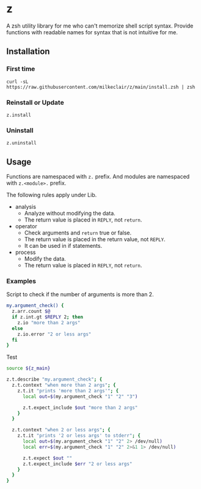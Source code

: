 # z

A zsh utility library for me who can't memorize shell script syntax.
Provide functions with readable names for syntax that is not intuitive for me.

## Installation

### First time
`curl -sL https://raw.githubusercontent.com/milkeclair/z/main/install.zsh | zsh`

### Reinstall or Update
`z.install`

### Uninstall
`z.uninstall`

## Usage

Functions are namespaced with `z.` prefix.
And modules are namespaced with `z.<module>.` prefix.

The following rules apply under Lib.

- analysis
  - Analyze without modifying the data.
  - The return value is placed in `REPLY`, not `return`.
- operator
  - Check arguments and `return` true or false.
  - The return value is placed in the return value, not `REPLY`.
  - It can be used in if statements.
- process
  - Modify the data.
  - The return value is placed in `REPLY`, not `return`.

### Examples

Script to check if the number of arguments is more than 2.

```zsh
my.argument_check() {
  z.arr.count $@
  if z.int.gt $REPLY 2; then
    z.io "more than 2 args"
  else
    z.io.error "2 or less args"
  fi
}
```

Test
```zsh
source ${z_main}

z.t.describe "my.argument_check"; {
  z.t.context "when more than 2 args"; {
    z.t.it "prints 'more than 2 args'"; {
      local out=$(my.argument_check "1" "2" "3")

      z.t.expect_include $out "more than 2 args"
    }
  }

  z.t.context "when 2 or less args"; {
    z.t.it "prints '2 or less args' to stderr"; {
      local out=$(my.argument_check "1" "2" 2> /dev/null)
      local err=$(my.argument_check "1" "2" 2>&1 1> /dev/null)

      z.t.expect $out ""
      z.t.expect_include $err "2 or less args"
    }
  }
}
```
